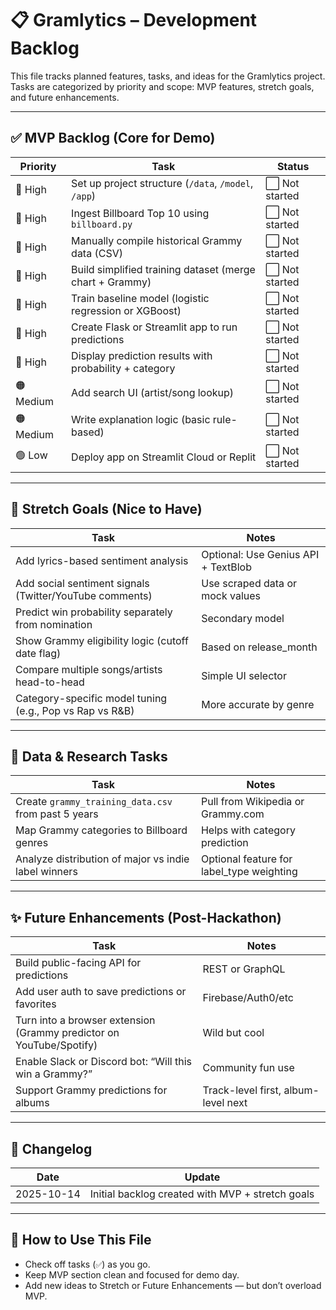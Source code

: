 # 📋 Gramlytics – Development Backlog

This file tracks planned features, tasks, and ideas for the Gramlytics project. Tasks are categorized by priority and scope: MVP features, stretch goals, and future enhancements.

---

## ✅ MVP Backlog (Core for Demo)

| Priority | Task | Status |
|----------|------|--------|
| 🔴 High | Set up project structure (`/data`, `/model`, `/app`) | ⬜ Not started |
| 🔴 High | Ingest Billboard Top 10 using `billboard.py` | ⬜ Not started |
| 🔴 High | Manually compile historical Grammy data (CSV) | ⬜ Not started |
| 🔴 High | Build simplified training dataset (merge chart + Grammy) | ⬜ Not started |
| 🔴 High | Train baseline model (logistic regression or XGBoost) | ⬜ Not started |
| 🔴 High | Create Flask or Streamlit app to run predictions | ⬜ Not started |
| 🔴 High | Display prediction results with probability + category | ⬜ Not started |
| 🟠 Medium | Add search UI (artist/song lookup) | ⬜ Not started |
| 🟠 Medium | Write explanation logic (basic rule-based) | ⬜ Not started |
| 🟢 Low | Deploy app on Streamlit Cloud or Replit | ⬜ Not started |

---

## 🚀 Stretch Goals (Nice to Have)

| Task | Notes |
|------|-------|
| Add lyrics-based sentiment analysis | Optional: Use Genius API + TextBlob |
| Add social sentiment signals (Twitter/YouTube comments) | Use scraped data or mock values |
| Predict win probability separately from nomination | Secondary model |
| Show Grammy eligibility logic (cutoff date flag) | Based on release_month |
| Compare multiple songs/artists head-to-head | Simple UI selector |
| Category-specific model tuning (e.g., Pop vs Rap vs R&B) | More accurate by genre |

---

## 🧪 Data & Research Tasks

| Task | Notes |
|------|-------|
| Create `grammy_training_data.csv` from past 5 years | Pull from Wikipedia or Grammy.com |
| Map Grammy categories to Billboard genres | Helps with category prediction |
| Analyze distribution of major vs indie label winners | Optional feature for label_type weighting |

---

## ✨ Future Enhancements (Post-Hackathon)

| Task | Notes |
|------|-------|
| Build public-facing API for predictions | REST or GraphQL |
| Add user auth to save predictions or favorites | Firebase/Auth0/etc |
| Turn into a browser extension (Grammy predictor on YouTube/Spotify) | Wild but cool |
| Enable Slack or Discord bot: “Will this win a Grammy?” | Community fun use |
| Support Grammy predictions for albums | Track-level first, album-level next |

---

## 🧱 Changelog

| Date | Update |
|------|--------|
| 2025-10-14 | Initial backlog created with MVP + stretch goals |

---

## 📌 How to Use This File

- Check off tasks (`✅`) as you go.
- Keep MVP section clean and focused for demo day.
- Add new ideas to Stretch or Future Enhancements — but don’t overload MVP.
